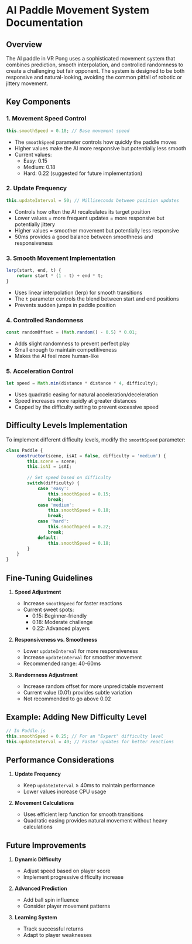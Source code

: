 # AI Paddle Movement System Documentation

## Overview
The AI paddle in VR Pong uses a sophisticated movement system that combines prediction, smooth interpolation, and controlled randomness to create a challenging but fair opponent. The system is designed to be both responsive and natural-looking, avoiding the common pitfall of robotic or jittery movement.

## Key Components

### 1. Movement Speed Control
```javascript
this.smoothSpeed = 0.18; // Base movement speed
```
- The `smoothSpeed` parameter controls how quickly the paddle moves
- Higher values make the AI more responsive but potentially less smooth
- Current values:
  - Easy: 0.15
  - Medium: 0.18
  - Hard: 0.22 (suggested for future implementation)

### 2. Update Frequency
```javascript
this.updateInterval = 50; // Milliseconds between position updates
```
- Controls how often the AI recalculates its target position
- Lower values = more frequent updates = more responsive but potentially jittery
- Higher values = smoother movement but potentially less responsive
- 50ms provides a good balance between smoothness and responsiveness

### 3. Smooth Movement Implementation
```javascript
lerp(start, end, t) {
    return start * (1 - t) + end * t;
}
```
- Uses linear interpolation (lerp) for smooth transitions
- The `t` parameter controls the blend between start and end positions
- Prevents sudden jumps in paddle position

### 4. Controlled Randomness
```javascript
const randomOffset = (Math.random() - 0.5) * 0.01;
```
- Adds slight randomness to prevent perfect play
- Small enough to maintain competitiveness
- Makes the AI feel more human-like

### 5. Acceleration Control
```javascript
let speed = Math.min(distance * distance * 4, difficulty);
```
- Uses quadratic easing for natural acceleration/deceleration
- Speed increases more rapidly at greater distances
- Capped by the difficulty setting to prevent excessive speed

## Difficulty Levels Implementation

To implement different difficulty levels, modify the `smoothSpeed` parameter:

```javascript
class Paddle {
    constructor(scene, isAI = false, difficulty = 'medium') {
        this.scene = scene;
        this.isAI = isAI;
        
        // Set speed based on difficulty
        switch(difficulty) {
            case 'easy':
                this.smoothSpeed = 0.15;
                break;
            case 'medium':
                this.smoothSpeed = 0.18;
                break;
            case 'hard':
                this.smoothSpeed = 0.22;
                break;
            default:
                this.smoothSpeed = 0.18;
        }
    }
}
```

## Fine-Tuning Guidelines

1. **Speed Adjustment**
   - Increase `smoothSpeed` for faster reactions
   - Current sweet spots:
     - 0.15: Beginner-friendly
     - 0.18: Moderate challenge
     - 0.22: Advanced players

2. **Responsiveness vs. Smoothness**
   - Lower `updateInterval` for more responsiveness
   - Increase `updateInterval` for smoother movement
   - Recommended range: 40-60ms

3. **Randomness Adjustment**
   - Increase random offset for more unpredictable movement
   - Current value (0.01) provides subtle variation
   - Not recommended to go above 0.02

## Example: Adding New Difficulty Level
```javascript
// In Paddle.js
this.smoothSpeed = 0.25; // For an "Expert" difficulty level
this.updateInterval = 40; // Faster updates for better reactions
```

## Performance Considerations

1. **Update Frequency**
   - Keep `updateInterval` ≥ 40ms to maintain performance
   - Lower values increase CPU usage

2. **Movement Calculations**
   - Uses efficient lerp function for smooth transitions
   - Quadratic easing provides natural movement without heavy calculations

## Future Improvements

1. **Dynamic Difficulty**
   - Adjust speed based on player score
   - Implement progressive difficulty increase

2. **Advanced Prediction**
   - Add ball spin influence
   - Consider player movement patterns

3. **Learning System**
   - Track successful returns
   - Adapt to player weaknesses
